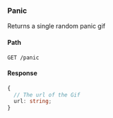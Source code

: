 ### Panic

Returns a single random panic gif

#### Path

```HTTP
GET /panic
```

#### Response

```ts
{
  // The url of the Gif
  url: string;
}
```
